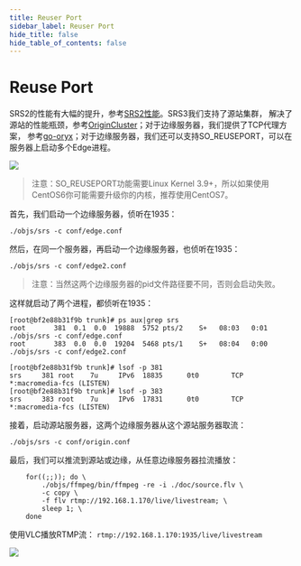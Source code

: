 ```yaml
---
title: Reuser Port
sidebar_label: Reuser Port
hide_title: false
hide_table_of_contents: false
---
```


# Reuse Port

SRS2的性能有大幅的提升，参考[SRS2性能](https://github.com/ossrs/srs/tree/2.0release#performance)。SRS3我们支持了源站集群，
解决了源站的性能瓶颈，参考[OriginCluster](./sample-origin-cluster)；对于边缘服务器，我们提供了TCP代理方案，
参考[go-oryx](https://github.com/ossrs/go-oryx)；对于边缘服务器，我们还可以支持SO_REUSEPORT，可以在服务器上启动多个Edge进程。

![](/img/doc-guides-reuse-port-001.png)

> 注意：SO_REUSEPORT功能需要Linux Kernel 3.9+，所以如果使用CentOS6你可能需要升级你的内核，推荐使用CentOS7。

首先，我们启动一个边缘服务器，侦听在1935：

```
./objs/srs -c conf/edge.conf
```

然后，在同一个服务器，再启动一个边缘服务器，也侦听在1935：

```
./objs/srs -c conf/edge2.conf
```

> 注意：当然这两个边缘服务器的pid文件路径要不同，否则会启动失败。

这样就启动了两个进程，都侦听在1935：

```
[root@bf2e88b31f9b trunk]# ps aux|grep srs
root       381  0.1  0.0  19888  5752 pts/2    S+   08:03   0:01 ./objs/srs -c conf/edge.conf
root       383  0.0  0.0  19204  5468 pts/1    S+   08:04   0:00 ./objs/srs -c conf/edge2.conf

[root@bf2e88b31f9b trunk]# lsof -p 381
srs     381 root    7u     IPv6  18835      0t0        TCP *:macromedia-fcs (LISTEN)
[root@bf2e88b31f9b trunk]# lsof -p 383
srs     383 root    7u     IPv6  17831      0t0        TCP *:macromedia-fcs (LISTEN)
```

接着，启动源站服务器，这两个边缘服务器从这个源站服务器取流：

```
./objs/srs -c conf/origin.conf 
```

最后，我们可以推流到源站或边缘，从任意边缘服务器拉流播放：

```
    for((;;)); do \
        ./objs/ffmpeg/bin/ffmpeg -re -i ./doc/source.flv \
        -c copy \
        -f flv rtmp://192.168.1.170/live/livestream; \
        sleep 1; \
    done
```

使用VLC播放RTMP流： `rtmp://192.168.1.170:1935/live/livestream`

![](https://ossrs.net/gif/v1/sls.gif?site=ossrs.io&path=/lts/doc-zh-5/doc/reuse-port)


